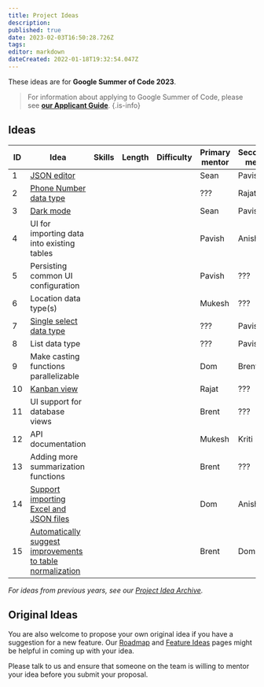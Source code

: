 ```yaml
---
title: Project Ideas
description: 
published: true
date: 2023-02-03T16:50:28.726Z
tags: 
editor: markdown
dateCreated: 2022-01-18T19:32:54.047Z
---
```


These ideas are for **Google Summer of Code 2023**.

> For information about applying to Google Summer of Code, please see [**our Applicant Guide**](/en/community/mentoring/applicant-guide).
{.is-info}

## Ideas

| ID | Idea | Skills | Length | Difficulty | Primary mentor | Secondary mentor |
|---|---|---|---|---|---|---|
| 1 | [JSON editor](./project-ideas/json-editor.md) |  |  |  | Sean | Pavish |
| 2 | [Phone Number data type](/en/community/mentoring/project-ideas/phone-number-data-type) |  |  |  | ??? | Rajat |
| 3 | [Dark mode](./project-ideas/dark-mode.md) |  |  |  | Sean | Pavish |
| 4 | UI for importing data into existing tables |  |  |  | Pavish | Anish |
| 5 | Persisting common UI configuration |  |  |  | Pavish | ??? |
| 6 | Location data type(s) |  |  |  | Mukesh | ??? |
| 7 | [Single select data type](/en/community/mentoring/project-ideas/single-select-data-type) |  |  |  | ??? | Pavish |
| 8 | List data type |  |  |  | ??? | Pavish |
| 9 | Make casting functions parallelizable |  |  |  | Dom | Brent |
| 10 | [Kanban view](/en/community/mentoring/project-ideas/kanban-view) |  |  |  | Rajat | ??? |
| 11 | UI support for database views |  |  |  | Brent | ??? |
| 12 | API documentation |  |  |  | Mukesh | Kriti |
| 13 | Adding more summarization functions |  |  |  | Brent | ??? |
| 14 | [Support importing Excel and JSON files](/en/community/mentoring/project-ideas/import-excel-json-files) |  |  |  | Dom | Anish |
| 15 | [Automatically suggest improvements to table normalization](/en/community/mentoring/project-ideas/auto-suggest-normalization) |  |  |  | Brent | Dom |

*For ideas from previous years, see our [Project Idea Archive](/en/community/mentoring/project-ideas/archive).*

## Original Ideas

You are also welcome to propose your own original idea if you have a suggestion for a new feature. Our [Roadmap](/en/product/roadmap) and [Feature Ideas](/en/product/feature-ideas) pages might be helpful in coming up with your idea.

Please talk to us and ensure that someone on the team is willing to mentor your idea before you submit your proposal.
